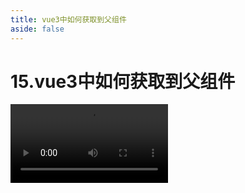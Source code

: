```yaml
---
title: vue3中如何获取到父组件
aside: false
---
```


# 15.vue3中如何获取到父组件

<video autoplay src="http://qn.chinavanes.com/tech/15.vue3中如何获取到父组件.mp4" controls controlsList="nodownload" width="50%"/>

